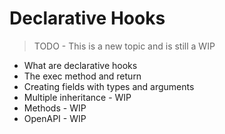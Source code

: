 # Declarative Hooks

> TODO - This is a new topic and is still a WIP
- What are declarative hooks
- The exec method and return  
- Creating fields with types and arguments
- Multiple inheritance - WIP
- Methods - WIP
- OpenAPI - WIP
